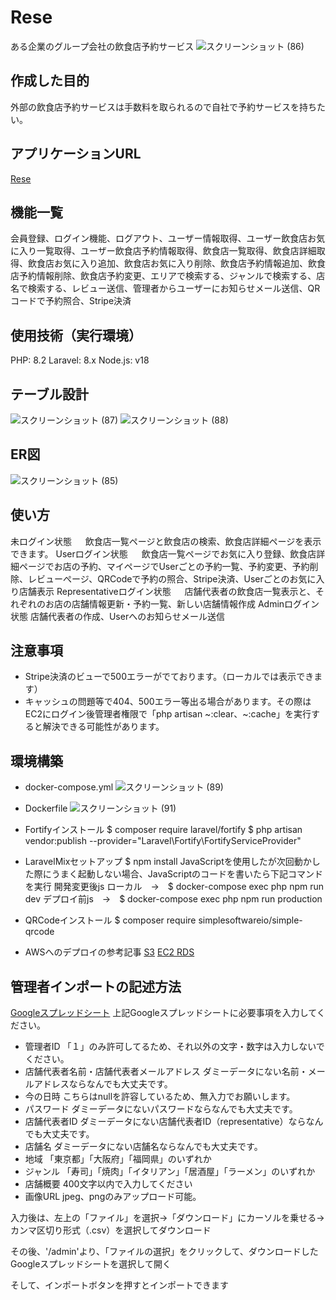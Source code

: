 # Rese
ある企業のグループ会社の飲食店予約サービス
![スクリーンショット (86)](https://github.com/tutiyaren/Rese/assets/126432220/eb0e59f5-4b3c-4bf5-be54-2af8a8c5e41d)


## 作成した目的
外部の飲食店予約サービスは手数料を取られるので自社で予約サービスを持ちたい。

## アプリケーションURL
[Rese](http://ec2-18-181-76-71.ap-northeast-1.compute.amazonaws.com)

## 機能一覧
会員登録、ログイン機能、ログアウト、ユーザー情報取得、ユーザー飲食店お気に入り一覧取得、ユーザー飲食店予約情報取得、飲食店一覧取得、飲食店詳細取得、飲食店お気に入り追加、飲食店お気に入り削除、飲食店予約情報追加、飲食店予約情報削除、飲食店予約変更、エリアで検索する、ジャンルで検索する、店名で検索する、レビュー送信、管理者からユーザーにお知らせメール送信、QRコードで予約照合、Stripe決済

## 使用技術（実行環境）
PHP: 8.2
Laravel: 8.x
Node.js: v18

## テーブル設計
![スクリーンショット (87)](https://github.com/tutiyaren/Rese/assets/126432220/0c751946-dd42-47da-8c80-f50232043654)
![スクリーンショット (88)](https://github.com/tutiyaren/Rese/assets/126432220/560fe51d-e475-465a-9ffa-c5e716c44eb7)

## ER図
![スクリーンショット (85)](https://github.com/tutiyaren/Rese/assets/126432220/ea88d4f2-2f64-4e23-bd49-3ae290472c4d)

## 使い方
未ログイン状態
　  飲食店一覧ページと飲食店の検索、飲食店詳細ページを表示できます。
Userログイン状態
　  飲食店一覧ページでお気に入り登録、飲食店詳細ページでお店の予約、マイページでUserごとの予約一覧、予約変更、予約削除、レビューぺージ、QRCodeで予約の照合、Stripe決済、Userごとのお気に入り店舗表示
Representativeログイン状態
　  店舗代表者の飲食店一覧表示と、それぞれのお店の店舗情報更新・予約一覧、新しい店舗情報作成
Adminログイン状態
    店舗代表者の作成、Userへのお知らせメール送信

## 注意事項
- Stripe決済のビューで500エラーがでております。（ローカルでは表示できます）
- キャッシュの問題等で404、500エラー等出る場合があります。その際はEC2にログイン後管理者権限で「php artisan ~:clear、~:cache」を実行すると解決できる可能性があります。

## 環境構築
- docker-compose.yml
![スクリーンショット (89)](https://github.com/tutiyaren/Rese/assets/126432220/d6664349-6ecc-48db-a273-e81d44744b9b)
- Dockerfile
![スクリーンショット (91)](https://github.com/tutiyaren/Rese/assets/126432220/b05964f5-7fea-47ce-9c19-82d73ef16d3e)

- Fortifyインストール
$ composer require laravel/fortify
$ php artisan vendor:publish --provider="Laravel\Fortify\FortifyServiceProvider"

- LaravelMixセットアップ
$ npm install
JavaScriptを使用したが次回動かした際にうまく起動しない場合、JavaScriptのコードを書いたら下記コマンドを実行
開発変更後js ローカル　→　$ docker-compose exec php npm run dev
デプロイ前js　→　$ docker-compose exec php npm run production

- QRCodeインストール
$ composer require simplesoftwareio/simple-qrcode

- AWSへのデプロイの参考記事
[S3](https://qiita.com/kouki_o9/items/dcc40b30924fd3b30787)
[EC2 RDS](https://zenn.dev/funayamateppei/articles/d3ee340a2dc7c1)


## 管理者インポートの記述方法
[Googleスプレッドシート](https://docs.google.com/spreadsheets/d/1UuHblgtPgbdK6vqYVNDtK_NIDWbRukl9h_nzHslVu3Y/edit?usp=sharing)
上記Googleスプレッドシートに必要事項を入力してください。
- 管理者ID
「１」のみ許可してるため、それ以外の文字・数字は入力しないでください。
- 店舗代表者名前・店舗代表者メールアドレス
ダミーデータにない名前・メールアドレスならなんでも大丈夫です。
- 今の日時
こちらはnullを許容しているため、無入力でお願いします。
- パスワード
ダミーデータにないパスワードならなんでも大丈夫です。
- 店舗代表者ID
ダミーデータにない店舗代表者ID（representative）ならなんでも大丈夫です。
- 店舗名
ダミーデータにない店舗名ならなんでも大丈夫です。
- 地域
「東京都」「大阪府」「福岡県」のいずれか
- ジャンル
「寿司」「焼肉」「イタリアン」「居酒屋」「ラーメン」のいずれか
- 店舗概要
400文字以内で入力してください
- 画像URL
jpeg、pngのみアップロード可能。

入力後は、左上の「ファイル」を選択→「ダウンロード」にカーソルを乗せる→カンマ区切り形式（.csv）を選択してダウンロード

その後、'/admin'より、「ファイルの選択」をクリックして、ダウンロードしたGoogleスプレッドシートを選択して開く

そして、インポートボタンを押すとインポートできます
